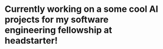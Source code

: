 # Currently working on a some cool AI projects for my software engineering fellowship at headstarter!

